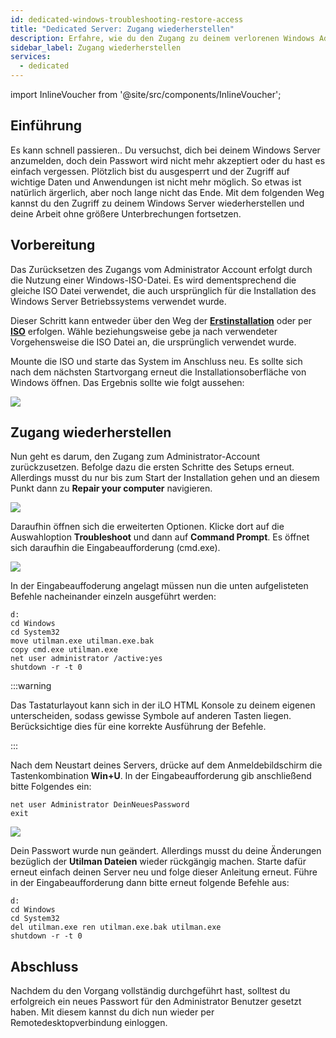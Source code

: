 ```yaml
---
id: dedicated-windows-troubleshooting-restore-access
title: "Dedicated Server: Zugang wiederherstellen"
description: Erfahre, wie du den Zugang zu deinem verlorenen Windows Administrator Account bei einem dedizierten Server von ZAP-Hosting wiederherstellen kannst - ZAP-Hosting.com Documentation
sidebar_label: Zugang wiederherstellen
services:
  - dedicated
---
```


import InlineVoucher from '@site/src/components/InlineVoucher';

## Einführung

Es kann schnell passieren.. Du versuchst, dich bei deinem Windows Server anzumelden, doch dein Passwort wird nicht mehr akzeptiert oder du hast es einfach vergessen. Plötzlich bist du ausgesperrt und der Zugriff auf wichtige Daten und Anwendungen ist nicht mehr möglich. So etwas ist natürlich ärgerlich, aber noch lange nicht das Ende. Mit dem folgenden Weg kannst du den Zugriff zu deinem Windows Server wiederherstellen und deine Arbeit ohne größere Unterbrechungen fortsetzen.

<InlineVoucher />

## Vorbereitung
Das Zurücksetzen des Zugangs vom Administrator Account erfolgt durch die Nutzung einer Windows-ISO-Datei. Es wird dementsprechend die gleiche ISO Datei verwendet, die auch ursprünglich für die Installation des Windows Server Betriebssystems verwendet wurde. 

Dieser Schritt kann entweder über den Weg der [**Erstinstallation**](dedicated-setup.md) oder per **[ISO](dedicated-iso.md)** erfolgen. Wähle beziehungsweise gebe ja nach verwendeter Vorgehensweise die ISO Datei an, die ursprünglich verwendet wurde.

Mounte die ISO und starte das System im Anschluss neu. Es sollte sich nach dem nächsten Startvorgang erneut die Installationsoberfläche von Windows öffnen. Das Ergebnis sollte wie folgt aussehen:

![](https://screensaver01.zap-hosting.com/index.php/s/XGKfQrwdcmcabY6/preview)



## Zugang wiederherstellen

Nun geht es darum, den Zugang zum Administrator-Account zurückzusetzen. Befolge dazu die ersten Schritte des Setups erneut. Allerdings musst du nur bis zum Start der Installation gehen und an diesem Punkt dann zu **Repair your computer** navigieren.

![](https://screensaver01.zap-hosting.com/index.php/s/qwPgHyqNaQdsqzm/preview)



Daraufhin öffnen sich die erweiterten Optionen. Klicke dort auf die Auswahloption **Troubleshoot** und dann auf **Command Prompt**. Es öffnet sich daraufhin die Eingabeaufforderung (cmd.exe).

![](https://screensaver01.zap-hosting.com/index.php/s/BEan26iNkmzECJ3/download)

In der Eingabeauffoderung angelagt müssen nun die unten aufgelisteten Befehle nacheinander einzeln ausgeführt werden:

```
d:
cd Windows
cd System32
move utilman.exe utilman.exe.bak
copy cmd.exe utilman.exe
net user administrator /active:yes
shutdown -r -t 0
```
:::warning

Das Tastaturlayout kann sich in der iLO HTML Konsole zu deinem eigenen unterscheiden, sodass gewisse Symbole auf anderen Tasten liegen. Berücksichtige dies für eine korrekte Ausführung der Befehle.

:::



Nach dem Neustart deines Servers, drücke auf dem Anmeldebildschirm die Tastenkombination **Win+U**. In der Eingabeaufforderung gib anschließend bitte Folgendes ein:

```
net user Administrator DeinNeuesPassword
exit
```

![](https://screensaver01.zap-hosting.com/index.php/s/TiKJZPdg2kj5LG3/download)

Dein Passwort wurde nun geändert. Allerdings musst du deine Änderungen bezüglich der **Utilman Dateien** wieder rückgängig machen. Starte dafür erneut einfach deinen Server neu und folge dieser Anleitung erneut. Führe in der Eingabeaufforderung dann bitte erneut folgende Befehle aus:

```
d:
cd Windows
cd System32
del utilman.exe ren utilman.exe.bak utilman.exe
shutdown -r -t 0
```



## Abschluss

Nachdem du den Vorgang vollständig durchgeführt hast, solltest du erfolgreich ein neues Passwort für den Administrator Benutzer gesetzt haben. Mit diesem kannst du dich nun wieder per Remotedesktopverbindung einloggen. 

<InlineVoucher />
